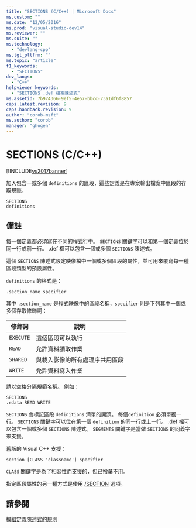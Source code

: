 ```yaml
---
title: "SECTIONS (C/C++) | Microsoft Docs"
ms.custom: ""
ms.date: "12/05/2016"
ms.prod: "visual-studio-dev14"
ms.reviewer: ""
ms.suite: ""
ms.technology: 
  - "devlang-cpp"
ms.tgt_pltfrm: ""
ms.topic: "article"
f1_keywords: 
  - "SECTIONS"
dev_langs: 
  - "C++"
helpviewer_keywords: 
  - "SECTIONS .def 檔案陳述式"
ms.assetid: 7b974366-9ef5-4e57-bbcc-73a1df6f8857
caps.latest.revision: 9
caps.handback.revision: 9
author: "corob-msft"
ms.author: "corob"
manager: "ghogen"
---
```

# SECTIONS (C/C++)
[!INCLUDE[vs2017banner](../../assembler/inline/includes/vs2017banner.md)]

加入包含一或多個 `definitions` 的區段，這些定義是在專案輸出檔案中區段的存取規範。  
  
```  
SECTIONS  
definitions  
```  
  
## 備註  
 每一個定義都必須寫在不同的程式行中。  `SECTIONS` 關鍵字可以和第一個定義位於同一行或前一行。  .def 檔可以包含一個或多個 `SECTIONS` 陳述式。  
  
 這個 `SECTIONS` 陳述式設定映像檔中一個或多個區段的屬性，並可用來覆寫每一種區段類型的預設屬性。  
  
 `definitions` 的格式是：  
  
 `.section_name specifier`  
  
 其中 `.section_name` 是程式映像中的區段名稱，`specifier` 則是下列其中一個或多個存取修飾詞：  
  
|修飾詞|說明|  
|---------|--------|  
|`EXECUTE`|這個區段可以執行|  
|`READ`|允許資料讀取作業|  
|`SHARED`|與載入影像的所有處理序共用區段|  
|`WRITE`|允許資料寫入作業|  
  
 請以空格分隔規範名稱。  例如：  
  
```  
SECTIONS  
.rdata READ WRITE  
```  
  
 `SECTIONS` 會標記區段 `definitions` 清單的開頭。  每個`definition` 必須單獨一行。  `SECTIONS` 關鍵字可以位在第一個 `definition` 的同一行或上一行。  .def 檔可以包含一個或多個 `SECTIONS` 陳述式。  `SEGMENTS` 關鍵字是當做 `SECTIONS` 的同義字來支援。  
  
 舊版的 Visual C\+\+ 支援：  
  
```  
section [CLASS 'classname'] specifier  
```  
  
 `CLASS` 關鍵字是為了相容性而支援的，但已捨棄不用。  
  
 指定區段屬性的另一種方式是使用 [\/SECTION](../../build/reference/section-specify-section-attributes.md) 選項。  
  
## 請參閱  
 [模組定義陳述式的規則](../../build/reference/rules-for-module-definition-statements.md)